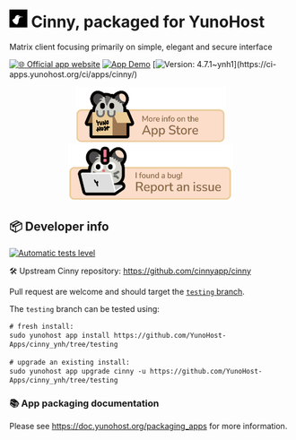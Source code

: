 <!--
N.B.: This README was automatically generated by <https://github.com/YunoHost/apps_tools/blob/main/readme_generator>
It shall NOT be edited by hand.
-->

<h1>
  <img src="https://raw.githubusercontent.com/YunoHost/apps/main/logos/cinny.png" width="32px" alt="Logo of Cinny">
  Cinny, packaged for YunoHost
</h1>

Matrix client focusing primarily on simple, elegant and secure interface

[![🌐 Official app website](https://img.shields.io/badge/Official_app_website-darkgreen?style=for-the-badge)](https://cinny.in)
[![App Demo](https://img.shields.io/badge/App_Demo-blue?style=for-the-badge)](https://app.cinny.in)
[![Version: 4.7.1~ynh1](https://img.shields.io/badge/Version-4.7.1~ynh1-rgba(0,150,0,1)?style=for-the-badge)](https://ci-apps.yunohost.org/ci/apps/cinny/)

<div align="center">
<a href="https://apps.yunohost.org/app/cinny"><img height="100px" src="https://github.com/YunoHost/yunohost-artwork/raw/refs/heads/main/badges/neopossum-badges/badge_more_info_on_the_appstore.svg"/></a>
<a href="https://github.com/YunoHost-Apps/cinny_ynh/issues"><img height="100px" src="https://github.com/YunoHost/yunohost-artwork/raw/refs/heads/main/badges/neopossum-badges/badge_report_an_issue.svg"/></a>
</div>

## 📦 Developer info

[![Automatic tests level](https://apps.yunohost.org/badge/cilevel/cinny)](https://ci-apps.yunohost.org/ci/apps/cinny/)

🛠️ Upstream Cinny repository: <https://github.com/cinnyapp/cinny>

Pull request are welcome and should target the [`testing` branch](https://github.com/YunoHost-Apps/cinny_ynh/tree/testing).

The `testing` branch can be tested using:
```
# fresh install:
sudo yunohost app install https://github.com/YunoHost-Apps/cinny_ynh/tree/testing

# upgrade an existing install:
sudo yunohost app upgrade cinny -u https://github.com/YunoHost-Apps/cinny_ynh/tree/testing
```

### 📚 App packaging documentation

Please see <https://doc.yunohost.org/packaging_apps> for more information.